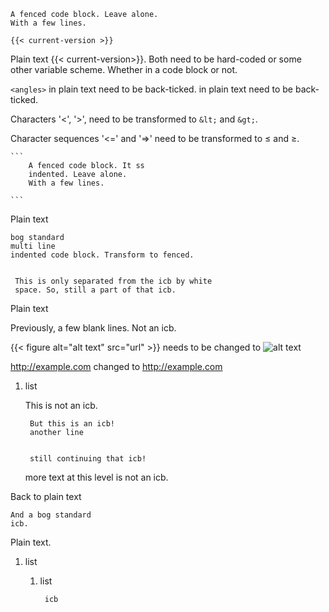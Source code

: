 
```
A fenced code block. Leave alone.
With a few lines.

{{< current-version >}}

```

Plain text {{< current-version>}}. Both need to be
hard-coded or some other variable scheme.
Whether in a code block or not.

`<angles>` in plain text need to be back-ticked.
<angles> in plain text need to be back-ticked.

Characters '<', '>', need to be transformed to `&lt;` and `&gt;`.

Character sequences '<=' and '=>' need to be transformed to ≤ and ≥.

    ```
        A fenced code block. It ss
        indented. Leave alone.
        With a few lines.

    ```

Plain text

    bog standard
    multi line
    indented code block. Transform to fenced.


     This is only separated from the icb by white
     space. So, still a part of that icb.

Plain text





Previously, a few blank lines. Not an icb.

{{< figure alt="alt text" src="url" >}}
needs to be changed to
![alt text](url)

<http://example.com>
changed to http://example.com

1. list

    This is not an icb.

        But this is an icb!
        another line


        still continuing that icb!

    more text at this level is not an icb.


Back to plain text

    And a bog standard
    icb.

Plain text.

1. list
    1. list

            icb